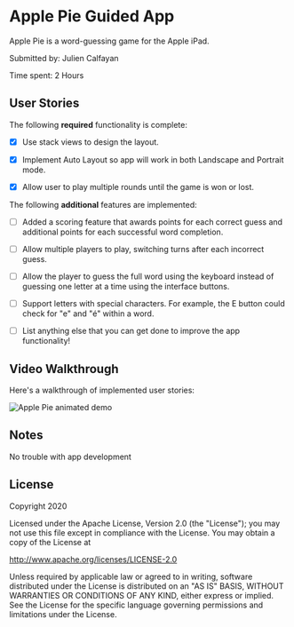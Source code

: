 # Apple Pie Guided App

Apple Pie is a word-guessing game for the Apple iPad.

Submitted by: Julien Calfayan

Time spent: 2 Hours

## User Stories

The following **required** functionality is complete:

* [x] Use stack views to design the layout.

* [x] Implement Auto Layout so app will work in both Landscape and Portrait mode.

* [x] Allow user to play multiple rounds until the game is won or lost.

The following **additional** features are implemented:

* [ ] Added a scoring feature that awards points for each correct guess and additional points for each successful word completion.

* [ ] Allow multiple players to play, switching turns after each incorrect guess.

* [ ] Allow the player to guess the full word using the keyboard instead of guessing one letter at a time using the interface buttons.

* [ ] Support letters with special characters. For example, the E button could check for "e" and "é" within a word.

* [ ] List anything else that you can get done to improve the app functionality!

## Video Walkthrough 

Here's a walkthrough of implemented user stories:

<img src='http://g.recordit.co/sFGLTCWwQQ.gif' title='Apple Pie animated demo' alt='Apple Pie animated demo' />

## Notes

No trouble with app development

## License

Copyright 2020 <name>

Licensed under the Apache License, Version 2.0 (the "License");
you may not use this file except in compliance with the License.
You may obtain a copy of the License at

http://www.apache.org/licenses/LICENSE-2.0

Unless required by applicable law or agreed to in writing, software
distributed under the License is distributed on an "AS IS" BASIS,
WITHOUT WARRANTIES OR CONDITIONS OF ANY KIND, either express or implied.
See the License for the specific language governing permissions and
limitations under the License.
